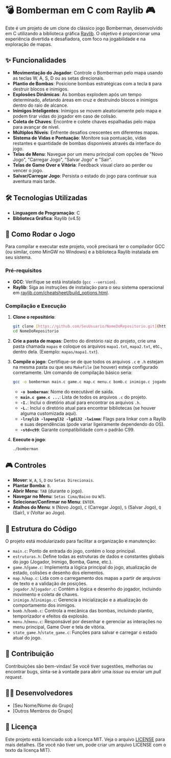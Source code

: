 # 💣 Bomberman em C com Raylib 🎮

Este é um projeto de um clone do clássico jogo Bomberman, desenvolvido em C utilizando a biblioteca gráfica [Raylib](https://www.raylib.com/). O objetivo é proporcionar uma experiência divertida e desafiadora, com foco na jogabilidade e na exploração de mapas.

## ✨ Funcionalidades

* **Movimentação do Jogador**: Controle o Bomberman pelo mapa usando as teclas W, A, S, D ou as setas direcionais.
* **Plantio de Bombas**: Posicione bombas estratégicas com a tecla `B` para destruir blocos e inimigos.
* **Explosões Dinâmicas**: As bombas explodem após um tempo determinado, afetando áreas em cruz e destruindo blocos e inimigos dentro do raio de alcance.
* **Inimigos Inteligentes**: Inimigos se movem aleatoriamente pelo mapa e podem tirar vidas do jogador em caso de colisão.
* **Coleta de Chaves**: Encontre e colete chaves espalhadas pelo mapa para avançar de nível.
* **Múltiplos Níveis**: Enfrente desafios crescentes em diferentes mapas.
* **Sistema de Vidas e Pontuação**: Monitore sua pontuação, vidas restantes e quantidade de bombas disponíveis através da interface do jogo.
* **Telas de Menu**: Navegue por um menu principal com opções de "Novo Jogo", "Carregar Jogo", "Salvar Jogo" e "Sair".
* **Telas de Game Over e Vitória**: Feedback visual claro ao perder ou vencer o jogo.
* **Salvar/Carregar Jogo**: Persista o estado do jogo para continuar sua aventura mais tarde.

## 🛠️ Tecnologias Utilizadas

* **Linguagem de Programação**: C
* **Biblioteca Gráfica**: Raylib (v4.5)

## 🚀 Como Rodar o Jogo

Para compilar e executar este projeto, você precisará ter o compilador GCC (ou similar, como MinGW no Windows) e a biblioteca Raylib instalada em seu sistema.

### Pré-requisitos

* **GCC**: Verifique se está instalado (`gcc --version`).
* **Raylib**: Siga as instruções de instalação para o seu sistema operacional em [raylib.com/cheatsheet/build_options.html](https://www.raylib.com/cheatsheet/build_options.html).

### Compilação e Execução

1.  **Clone o repositório**:
    ```bash
    git clone [https://github.com/SeuUsuario/NomeDoRepositorio.git](https://github.com/SeuUsuario/NomeDoRepositorio.git)
    cd NomeDoRepositorio
    ```
2.  **Crie a pasta de mapas**:
    Dentro do diretório raiz do projeto, crie uma pasta chamada `mapas` e coloque os arquivos `mapa1.txt`, `mapa2.txt`, etc., dentro dela. (Exemplo: `mapas/mapa1.txt`).
3.  **Compile o jogo**:
    Certifique-se de que todos os arquivos `.c` e `.h` estejam na mesma pasta ou que seu `Makefile` (se houver) esteja configurado corretamente. Um comando de compilação básico seria:

    ```bash
    gcc -o bomberman main.c game.c map.c menu.c bomb.c inimigo.c jogador.c state_game.c -I. -L. -lraylib -lopengl32 -lgdi32 -lwinmm -std=c99
    ```
    * **`-o bomberman`**: Nome do executável de saída.
    * **`main.c game.c ...`**: Lista de todos os arquivos `.c` do projeto.
    * **`-I.`**: Inclui o diretório atual para encontrar os arquivos `.h`.
    * **`-L.`**: Inclui o diretório atual para encontrar bibliotecas (se houver alguma customizada aqui).
    * **`-lraylib -lopengl32 -lgdi32 -lwinmm`**: Flags para linkar com a Raylib e suas dependências (pode variar ligeiramente dependendo do OS).
    * **`-std=c99`**: Garante compatibilidade com o padrão C99.

4.  **Execute o jogo**:
    ```bash
    ./bomberman
    ```

## 🎮 Controles

* **Mover**: `W`, `A`, `S`, `D` ou `Setas Direcionais`.
* **Plantar Bomba**: `B`.
* **Abrir Menu**: `TAB` (durante o jogo).
* **Navegar no Menu**: `Setas Cima/Baixo` ou `W`/`S`.
* **Selecionar/Confirmar no Menu**: `ENTER`.
* **Atalhos do Menu**: `N` (Novo Jogo), `C` (Carregar Jogo), `S` (Salvar Jogo), `Q` (Sair), `V` (Voltar ao Jogo).

## 📄 Estrutura do Código

O projeto está modularizado para facilitar a organização e manutenção:

* `main.c`: Ponto de entrada do jogo, contém o loop principal.
* `estruturas.h`: Define todas as estruturas de dados e constantes globais do jogo (Jogador, Inimigo, Bomba, Game, etc.).
* `game.h`/`game.c`: Implementa a lógica principal do jogo, atualização de estado, colisões e desenho dos elementos.
* `map.h`/`map.c`: Lida com o carregamento dos mapas a partir de arquivos de texto e a validação de posições.
* `jogador.h`/`jogador.c`: Contém a lógica e desenho do jogador, incluindo movimento e coleta de chaves.
* `inimigo.h`/`inimigo.c`: Gerencia a inicialização e a atualização do comportamento dos inimigos.
* `bomb.h`/`bomb.c`: Controla a mecânica das bombas, incluindo plantio, temporizador e efeitos da explosão.
* `menu.h`/`menu.c`: Responsável por desenhar e gerenciar as interações no menu principal, Game Over e tela de vitória.
* `state_game.h`/`state_game.c`: Funções para salvar e carregar o estado atual do jogo.

## 🤝 Contribuição

Contribuições são bem-vindas! Se você tiver sugestões, melhorias ou encontrar bugs, sinta-se à vontade para abrir uma *issue* ou enviar um *pull request*.

## 👨‍💻 Desenvolvedores

* [Seu Nome/Nome do Grupo]
* [Outros Membros do Grupo]

## 📜 Licença

Este projeto está licenciado sob a licença MIT. Veja o arquivo [LICENSE](LICENSE) para mais detalhes. (Se você não tiver um, pode criar um arquivo LICENSE com o texto da licença MIT).
